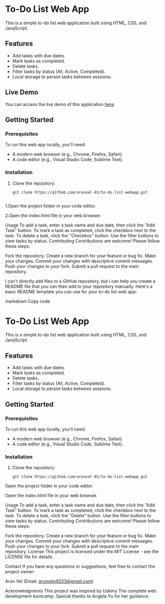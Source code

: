 # To-Do List Web App

This is a simple to-do list web application built using HTML, CSS, and JavaScript.

## Features

- Add tasks with due dates.
- Mark tasks as completed.
- Delete tasks.
- Filter tasks by status (All, Active, Completed).
- Local storage to persist tasks between sessions.

## Live Demo

You can access the live demo of this application [here](https://to-do-list-webapp.onrender.com).

## Getting Started

### Prerequisites

To run this web app locally, you'll need:

- A modern web browser (e.g., Chrome, Firefox, Safari).
- A code editor (e.g., Visual Studio Code, Sublime Text).

### Installation

1. Clone the repository:

   ```shell
   git clone https://github.com/arunvel-01/to-do-list-webapp.git

   
1.Open the project folder in your code editor.

2.Open the index.html file in your web browser.

Usage
To add a task, enter a task name and due date, then click the "Add Task" button.
To mark a task as completed, click the checkbox next to the task.
To delete a task, click the "Checkbox" button.
Use the filter buttons to view tasks by status.
Contributing
Contributions are welcome! Please follow these steps:

Fork the repository.
Create a new branch for your feature or bug fix.
Make your changes.
Commit your changes with descriptive commit messages.
Push your changes to your fork.
Submit a pull request to the main repository.


I can't directly add files to a GitHub repository, but I can help you create a README file that you can then add to your repository manually. Here's a basic README template you can use for your to-do list web app:

markdown
Copy code
# To-Do List Web App

This is a simple to-do list web application built using HTML, CSS, and JavaScript.

## Features

- Add tasks with due dates.
- Mark tasks as completed.
- Delete tasks.
- Filter tasks by status (All, Active, Completed).
- Local storage to persist tasks between sessions.

## Getting Started

### Prerequisites

To run this web app locally, you'll need:

- A modern web browser (e.g., Chrome, Firefox, Safari).
- A code editor (e.g., Visual Studio Code, Sublime Text).

### Installation

1. Clone the repository:

   ```shell
   git clone https://github.com/arunvel-01/to-do-list-webapp.git
Open the project folder in your code editor.

Open the index.html file in your web browser.

Usage
To add a task, enter a task name and due date, then click the "Add Task" button.
To mark a task as completed, click the checkbox next to the task.
To delete a task, click the "Delete" button.
Use the filter buttons to view tasks by status.
Contributing
Contributions are welcome! Please follow these steps:

Fork the repository.
Create a new branch for your feature or bug fix.
Make your changes.
Commit your changes with descriptive commit messages.
Push your changes to your fork.
Submit a pull request to the main repository.
License
This project is licensed under the MIT License - see the LICENSE file for details.

Contact
If you have any questions or suggestions, feel free to contact the project owner:

Arun Vel (Email: arunvelv9253@gmail.com)

Acknowledgments
This project was inspired by Udemy The complete web development bootcamp.
Special thanks to Angela-Yu for her guidance.
